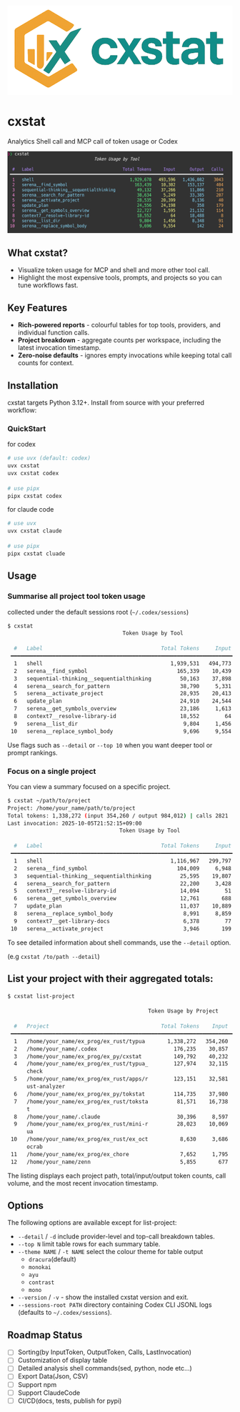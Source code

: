 ![](/docs/images/cxstat_logo.png)
# cxstat

Analytics Shell call and MCP call of token usage or Codex

![](/docs/images/cxstat_no_args.png)

## What cxstat?
- Visualize token usage for MCP and shell and more other tool call.
- Highlight the most expensive tools, prompts, and projects so you can tune workflows fast.

## Key Features
- **Rich-powered reports** - colourful tables for top tools, providers, and individual function calls.
- **Project breakdown** - aggregate counts per workspace, including the latest invocation timestamp.
- **Zero-noise defaults** - ignores empty invocations while keeping total call counts for context.


## Installation
cxstat targets Python 3.12+. Install from source with your preferred workflow:


### QuickStart
for codex
```bash
# use uvx (default: codex)
uvx cxstat
uvx cxstat codex

# use pipx
pipx cxstat codex
```

for claude code
```bash
# use uvx
uvx cxstat claude

# use pipx
pipx cxstat cluade
```


## Usage

### Summarise all project tool token usage
collected under the default sessions root (`~/.codex/sessions`)

```bash
$ cxstat
                                    Token Usage by Tool

  #   Label                                     Total Tokens     Input      Output   Calls
 ━━━━━━━━━━━━━━━━━━━━━━━━━━━━━━━━━━━━━━━━━━━━━━━━━━━━━━━━━━━━━━━━━━━━━━━━━━━━━━━━━━━━━━━━━
  1   shell                                        1,939,531   494,773   1,444,758    3061
  2   serena__find_symbol                            165,339    10,439     154,900     411
  3   sequential-thinking__sequentialthinking         50,163    37,898      12,265     217
  4   serena__search_for_pattern                      38,790     5,331      33,459     210
  5   serena__activate_project                        28,935    20,413       8,522      42
  6   update_plan                                     24,910    24,544         366     183
  7   serena__get_symbols_overview                    23,186     1,613      21,573     116
  8   context7__resolve-library-id                    18,552        64      18,488       8
  9   serena__list_dir                                 9,804     1,456       8,348      91
 10   serena__replace_symbol_body                      9,696     9,554         142      24
```

Use flags such as `--detail` or `--top 10` when you want deeper tool or prompt rankings.

### Focus on a single project
You can view a summary focused on a specific project.

```bash
$ cxstat ~/path/to/project
Project: /home/your_name/path/to/project
Total tokens: 1,338,272 (input 354,260 / output 984,012) | calls 2821
Last invocation: 2025-10-05T21:52:15+09:00
                                   Token Usage by Tool

  #   Label                                     Total Tokens     Input    Output   Calls
 ━━━━━━━━━━━━━━━━━━━━━━━━━━━━━━━━━━━━━━━━━━━━━━━━━━━━━━━━━━━━━━━━━━━━━━━━━━━━━━━━━━━━━━━
  1   shell                                        1,116,967   299,797   817,170    1972
  2   serena__find_symbol                            104,009     6,948    97,061     278
  3   sequential-thinking__sequentialthinking         25,595    19,807     5,788     103
  4   serena__search_for_pattern                      22,200     3,428    18,772     145
  5   context7__resolve-library-id                    14,094        51    14,043       6
  6   serena__get_symbols_overview                    12,761       688    12,073      58
  7   update_plan                                     11,037    10,889       148      74
  8   serena__replace_symbol_body                      8,991     8,859       132      22
  9   context7__get-library-docs                       6,378        77     6,301       3
 10   serena__activate_project                         3,946       199     3,747      18
```

To see detailed information about shell commands, use the `--detail` option.

(e.g `cxstat /to/path --detail`)

## List your project with their aggregated totals:

```bash
$ cxstat list-project

                                            Token Usage by Project

  #   Project                                   Total Tokens    Input    Output   Calls   Last Invocation
 ━━━━━━━━━━━━━━━━━━━━━━━━━━━━━━━━━━━━━━━━━━━━━━━━━━━━━━━━━━━━━━━━━━━━━━━━━━━━━━━━━━━━━━━━━━━━━━━━━━━━━━━━━━━━━
  1   /home/your_name/ex_prog/ex_rust/typua       1,338,272   354,260   984,012    2821   2025-10-05T21:52:15+09:00
  2   /home/your_name/.codex                        176,235    30,857   145,378     234   2025-10-07T23:06:52+09:00
  3   /home/your_name/ex_prog/ex_py/cxstat          149,792    40,232   109,560     363   2025-10-08T15:28:09+09:00
  4   /home/your_name/ex_prog/ex_rust/typua_        127,974    32,115    95,859     196   2025-10-06T15:41:16+09:00
      check
  5   /home/your_name/ex_prog/ex_rust/apps/r        123,151    32,581    90,570     133   2025-09-28T17:41:37+09:00
      ust-analyzer
  6   /home/your_name/ex_prog/ex_py/tokstat         114,735    37,980    76,755     236   2025-10-08T00:55:14+09:00
  7   /home/your_name/ex_prog/ex_rust/toksta         81,571    16,738    64,833     135   2025-10-07T01:03:38+09:00
      t
  8   /home/your_name/.claude                        30,396     8,597    21,799      83   2025-10-06T16:01:13+09:00
  9   /home/your_name/ex_prog/ex_rust/mini-r         28,023    10,069    17,954      25   2025-10-06T14:53:26+09:00
      ua
 10   /home/your_name/ex_prog/ex_rust/ex_oct          8,630     3,686     4,944      36   2025-09-20T00:05:28+09:00
      ocrab
 11   /home/your_name/ex_prog/ex_chore                7,652     1,795     5,857       7   2025-09-18T14:49:40+09:00
 12   /home/your_name/zenn                            5,855       677     5,178       9   2025-10-08T18:31:17+09:00
```

The listing displays each project path, total/input/output token counts, call volume, and the most recent invocation timestamp.


## Options
The following options are available except for list-project:

- `--detail` / `-d`  include provider-level and top-call breakdown tables.
- `--top N`  limit table rows for each summary table.
- `--theme NAME` / `-t NAME` select the colour theme for table output
    - `dracura`(default)
    - `monokai`
    - `ayu`
    - `contrast`
    - `mono`
- `--version` / `-v` - show the installed cxstat version and exit.
- `--sessions-root PATH`  directory containing Codex CLI JSONL logs (defaults to `~/.codex/sessions`).


## Roadmap Status
- [ ] Sorting(by InputToken, OutputToken, Calls, LastInvocation)
- [ ] Customization of display table
- [ ] Detailed analysis shell commands(sed, python, node etc...)
- [ ] Export Data(Json, CSV)
- [ ] Support npm
- [ ] Support ClaudeCode
- [ ] CI/CD(docs, tests, publish for pypi)
